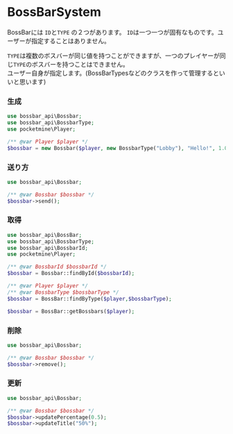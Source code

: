 # BossBarSystem
BossBarには `ID`と`TYPE` の２つがあります。
`ID`は一つ一つが固有なものです。ユーザーが指定することはありません。

`TYPE`は複数のボスバーが同じ値を持つことができますが、一つのプレイヤーが同じ`TYPE`のボスバーを持つことはできません。  
ユーザー自身が指定します。(BossBarTypesなどのクラスを作って管理するといいと思います)

### 生成
```php
use bossbar_api\Bossbar;
use bossbar_api\BossbarType;
use pocketmine\Player;

/** @var Player $player */
$bossbar = new Bossbar($player, new BossbarType("Lobby"), "Hello!", 1.0);
```

### 送り方
```php
use bossbar_api\Bossbar;

/** @var Bossbar $bossbar */
$bossbar->send();
```

### 取得
```php
use bossbar_api\BossBar;
use bossbar_api\BossbarType;
use bossbar_api\BossbarId;
use pocketmine\Player;

/** @var BossbarId $bossbarId */
$bossbar = Bossbar::findById($bossbarId);

/** @var Player $player */
/** @var BossbarType $bossbarType */
$bossbar = BossBar::findByType($player,$bossbarType);

$bossbar = BossBar::getBossbars($player);
```

### 削除
```php
use bossbar_api\Bossbar;

/** @var Bossbar $bossbar */
$bossbar->remove();
```

### 更新
```php
use bossbar_api\Bossbar;

/** @var Bossbar $bossbar */
$bossbar->updatePercentage(0.5);
$bossbar->updateTitle("50%");
```
